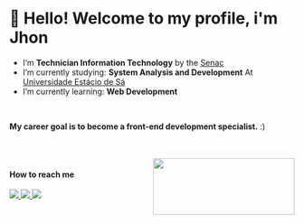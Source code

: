 <h1>👋 Hello! Welcome to my profile, i'm Jhon</h1>

-  I’m **Technician Information Technology** by the [Senac](https://sp.senac.br)
-  I’m currently studying: **System Analysis and Development** At [Universidade Estácio de Sá](https://estacio.br)
-  I’m currently learning: **Web Development**
<br>

**My career goal is to become a front-end development specialist.** :)



<br>
<br>
<img src="https://seeklogo.com/images/A/assinatura-ayrton-senna-logo-DD76942AFB-seeklogo.com.png" width="250px" height="100px" align="right"/>
<h4>How to reach me </h4>
  <a href="https://www.linkedin.com/in/jonathas-jean-0a8321238/" alt="Linkedin">
    <img src="https://img.shields.io/badge/-Linkedin-ffffff?style=for-the-badge&logo=Linkedin&logoColor=black&link=https://www.linkedin.com/in/jonathas-jean-0a8321238/" />
  </a>

  <a href="mailto:jonathasjeangs@hotmail.com" alt="Outlook">
    <img src="https://img.shields.io/badge/Outlook-ffffff?style=for-the-badge&logo=microsoft-outlook&logoColor=black&link=mailto:jonathasjeangs@hotmail.com" />
  </a>

  <a href="https://codepen.io/jonathasjean" alt="Codepen">
    <img src="https://img.shields.io/badge/Codepen-ffffff?style=for-the-badge&logo=codepen&logoColor=black" />
  </a>
